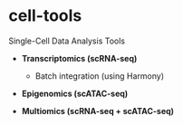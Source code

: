 # cell-tools
Single-Cell Data Analysis Tools

* **Transcriptomics (scRNA-seq)**
  * Batch integration (using Harmony)
  
* **Epigenomics (scATAC-seq)**

* **Multiomics (scRNA-seq + scATAC-seq)**
